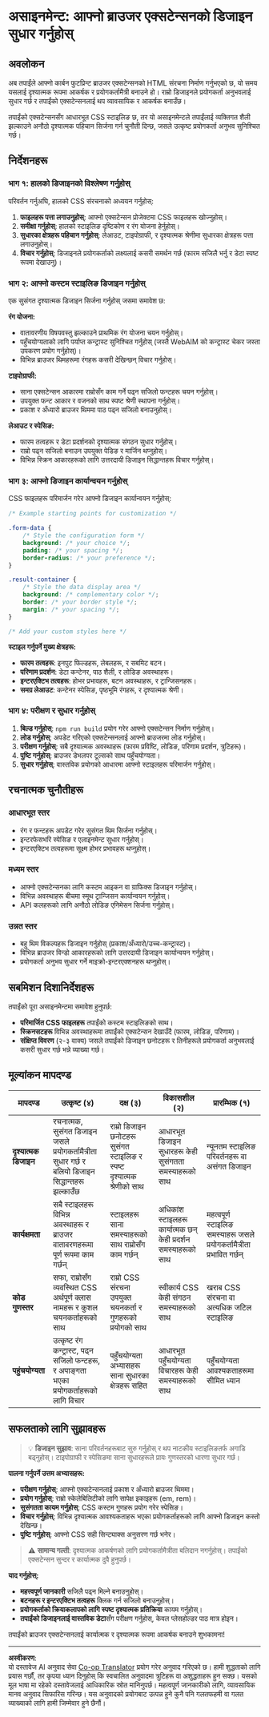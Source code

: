<!--
CO_OP_TRANSLATOR_METADATA:
{
  "original_hash": "b6897c02603d0045dd6d8256e8714baa",
  "translation_date": "2025-10-22T17:20:00+00:00",
  "source_file": "5-browser-extension/1-about-browsers/assignment.md",
  "language_code": "ne"
}
-->
# असाइनमेन्ट: आफ्नो ब्राउजर एक्सटेन्सनको डिजाइन सुधार गर्नुहोस्

## अवलोकन

अब तपाईंले आफ्नो कार्बन फुटप्रिन्ट ब्राउजर एक्सटेन्सनको HTML संरचना निर्माण गर्नुभएको छ, यो समय यसलाई दृश्यात्मक रूपमा आकर्षक र प्रयोगकर्तामैत्री बनाउने हो। राम्रो डिजाइनले प्रयोगकर्ता अनुभवलाई सुधार गर्छ र तपाईंको एक्सटेन्सनलाई थप व्यावसायिक र आकर्षक बनाउँछ।

तपाईंको एक्सटेन्सनसँग आधारभूत CSS स्टाइलिङ छ, तर यो असाइनमेन्टले तपाईंलाई व्यक्तिगत शैली झल्काउने अनौठो दृश्यात्मक पहिचान सिर्जना गर्न चुनौती दिन्छ, जसले उत्कृष्ट प्रयोगकर्ता अनुभव सुनिश्चित गर्छ।

## निर्देशनहरू

### भाग १: हालको डिजाइनको विश्लेषण गर्नुहोस्

परिवर्तन गर्नुअघि, हालको CSS संरचनाको अध्ययन गर्नुहोस्:

1. **फाइलहरू पत्ता लगाउनुहोस्**: आफ्नो एक्सटेन्सन प्रोजेक्टमा CSS फाइलहरू खोज्नुहोस्।
2. **समीक्षा गर्नुहोस्**: हालको स्टाइलिङ दृष्टिकोण र रंग योजना हेर्नुहोस्।
3. **सुधारका क्षेत्रहरू पहिचान गर्नुहोस्**: लेआउट, टाइपोग्राफी, र दृश्यात्मक श्रेणीमा सुधारका क्षेत्रहरू पत्ता लगाउनुहोस्।
4. **विचार गर्नुहोस्**: डिजाइनले प्रयोगकर्ताको लक्ष्यलाई कसरी समर्थन गर्छ (फारम सजिलै भर्नु र डेटा स्पष्ट रूपमा देखाउनु)।

### भाग २: आफ्नो कस्टम स्टाइलिङ डिजाइन गर्नुहोस्

एक सुसंगत दृश्यात्मक डिजाइन सिर्जना गर्नुहोस् जसमा समावेश छ:

**रंग योजना:**
- वातावरणीय विषयवस्तु झल्काउने प्राथमिक रंग योजना चयन गर्नुहोस्।
- पहुँचयोग्यताको लागि पर्याप्त कन्ट्रास्ट सुनिश्चित गर्नुहोस् (जस्तै WebAIM को कन्ट्रास्ट चेकर जस्ता उपकरण प्रयोग गर्नुहोस्)।
- विभिन्न ब्राउजर थिमहरूमा रंगहरू कसरी देखिन्छन् विचार गर्नुहोस्।

**टाइपोग्राफी:**
- साना एक्सटेन्सन आकारमा राम्रोसँग काम गर्ने पढ्न सजिलो फन्टहरू चयन गर्नुहोस्।
- उपयुक्त फन्ट आकार र वजनको साथ स्पष्ट श्रेणी स्थापना गर्नुहोस्।
- प्रकाश र अँध्यारो ब्राउजर थिममा पाठ पढ्न सजिलो बनाउनुहोस्।

**लेआउट र स्पेसिङ:**
- फारम तत्वहरू र डेटा प्रदर्शनको दृश्यात्मक संगठन सुधार गर्नुहोस्।
- राम्रो पढ्न सजिलो बनाउन उपयुक्त पेडिङ र मार्जिन थप्नुहोस्।
- विभिन्न स्क्रिन आकारहरूको लागि उत्तरदायी डिजाइन सिद्धान्तहरू विचार गर्नुहोस्।

### भाग ३: आफ्नो डिजाइन कार्यान्वयन गर्नुहोस्

CSS फाइलहरू परिमार्जन गरेर आफ्नो डिजाइन कार्यान्वयन गर्नुहोस्:

```css
/* Example starting points for customization */

.form-data {
    /* Style the configuration form */
    background: /* your choice */;
    padding: /* your spacing */;
    border-radius: /* your preference */;
}

.result-container {
    /* Style the data display area */
    background: /* complementary color */;
    border: /* your border style */;
    margin: /* your spacing */;
}

/* Add your custom styles here */
```

**स्टाइल गर्नुपर्ने मुख्य क्षेत्रहरू:**
- **फारम तत्वहरू**: इनपुट फिल्डहरू, लेबलहरू, र सबमिट बटन।
- **परिणाम प्रदर्शन**: डेटा कन्टेनर, पाठ शैली, र लोडिङ अवस्थाहरू।
- **इन्टरएक्टिभ तत्वहरू**: होभर प्रभावहरू, बटन अवस्थाहरू, र ट्रान्जिसनहरू।
- **समग्र लेआउट**: कन्टेनर स्पेसिङ, पृष्ठभूमि रंगहरू, र दृश्यात्मक श्रेणी।

### भाग ४: परीक्षण र सुधार गर्नुहोस्

1. **बिल्ड गर्नुहोस्**: `npm run build` प्रयोग गरेर आफ्नो एक्सटेन्सन निर्माण गर्नुहोस्।
2. **लोड गर्नुहोस्**: अपडेट गरिएको एक्सटेन्सनलाई आफ्नो ब्राउजरमा लोड गर्नुहोस्।
3. **परीक्षण गर्नुहोस्**: सबै दृश्यात्मक अवस्थाहरू (फारम प्रविष्टि, लोडिङ, परिणाम प्रदर्शन, त्रुटिहरू)।
4. **पुष्टि गर्नुहोस्**: ब्राउजर डेभलपर टूल्सको साथ पहुँचयोग्यता।
5. **सुधार गर्नुहोस्**: वास्तविक प्रयोगको आधारमा आफ्नो स्टाइलहरू परिमार्जन गर्नुहोस्।

## रचनात्मक चुनौतीहरू

### आधारभूत स्तर
- रंग र फन्टहरू अपडेट गरेर सुसंगत थिम सिर्जना गर्नुहोस्।
- इन्टरफेसभरि स्पेसिङ र एलाइनमेन्ट सुधार गर्नुहोस्।
- इन्टरएक्टिभ तत्वहरूमा सूक्ष्म होभर प्रभावहरू थप्नुहोस्।

### मध्यम स्तर
- आफ्नो एक्सटेन्सनका लागि कस्टम आइकन वा ग्राफिक्स डिजाइन गर्नुहोस्।
- विभिन्न अवस्थाहरू बीचमा स्मूथ ट्रान्जिसन कार्यान्वयन गर्नुहोस्।
- API कलहरूको लागि अनौठो लोडिङ एनिमेसन सिर्जना गर्नुहोस्।

### उन्नत स्तर
- बहु थिम विकल्पहरू डिजाइन गर्नुहोस् (प्रकाश/अँध्यारो/उच्च-कन्ट्रास्ट)।
- विभिन्न ब्राउजर विन्डो आकारहरूको लागि उत्तरदायी डिजाइन कार्यान्वयन गर्नुहोस्।
- प्रयोगकर्ता अनुभव सुधार गर्ने माइक्रो-इन्टरएक्शनहरू थप्नुहोस्।

## सबमिशन दिशानिर्देशहरू

तपाईंको पूरा असाइनमेन्टमा समावेश हुनुपर्छ:

- **परिमार्जित CSS फाइलहरू** तपाईंको कस्टम स्टाइलिङको साथ।
- **स्क्रिनसटहरू** विभिन्न अवस्थाहरूमा तपाईंको एक्सटेन्सन देखाउँदै (फारम, लोडिङ, परिणाम)।
- **संक्षिप्त विवरण** (२-३ वाक्य) जसले तपाईंको डिजाइन छनोटहरू र तिनीहरूले प्रयोगकर्ता अनुभवलाई कसरी सुधार गर्छ भन्ने व्याख्या गर्छ।

## मूल्यांकन मापदण्ड

| मापदण्ड | उत्कृष्ट (४) | दक्ष (३) | विकासशील (२) | प्रारम्भिक (१) |
|----------|---------------|----------------|----------------|----------------|
| **दृश्यात्मक डिजाइन** | रचनात्मक, सुसंगत डिजाइन जसले प्रयोगकर्तामैत्रीता सुधार गर्छ र बलियो डिजाइन सिद्धान्तहरू झल्काउँछ | राम्रो डिजाइन छनोटहरू सुसंगत स्टाइलिङ र स्पष्ट दृश्यात्मक श्रेणीको साथ | आधारभूत डिजाइन सुधारहरू केही सुसंगतता समस्याहरूको साथ | न्यूनतम स्टाइलिङ परिवर्तनहरू वा असंगत डिजाइन |
| **कार्यक्षमता** | सबै स्टाइलहरू विभिन्न अवस्थाहरू र ब्राउजर वातावरणहरूमा पूर्ण रूपमा काम गर्छन् | स्टाइलहरू साना समस्याहरूको साथ राम्रोसँग काम गर्छन् | अधिकांश स्टाइलहरू कार्यात्मक छन् केही प्रदर्शन समस्याहरूको साथ | महत्वपूर्ण स्टाइलिङ समस्याहरू जसले प्रयोगकर्तामैत्रीता प्रभावित गर्छन् |
| **कोड गुणस्तर** | सफा, राम्रोसँग व्यवस्थित CSS अर्थपूर्ण क्लास नामहरू र कुशल चयनकर्ताहरूको साथ | राम्रो CSS संरचना उपयुक्त चयनकर्ता र गुणहरूको प्रयोगको साथ | स्वीकार्य CSS केही संगठन समस्याहरूको साथ | खराब CSS संरचना वा अत्यधिक जटिल स्टाइलिङ |
| **पहुंचयोग्यता** | उत्कृष्ट रंग कन्ट्रास्ट, पढ्न सजिलो फन्टहरू, र अपाङ्गता भएका प्रयोगकर्ताहरूको लागि विचार | पहुँचयोग्यता अभ्यासहरू साना सुधारका क्षेत्रहरू सहित | आधारभूत पहुँचयोग्यता विचारहरू केही समस्याहरूको साथ | पहुँचयोग्यता आवश्यकताहरूमा सीमित ध्यान |

## सफलताको लागि सुझावहरू

> 💡 **डिजाइन सुझाव**: साना परिवर्तनहरूबाट सुरु गर्नुहोस् र थप नाटकीय स्टाइलिङतर्फ अगाडि बढ्नुहोस्। टाइपोग्राफी र स्पेसिङमा साना सुधारहरूले प्रायः गुणस्तरको धारणा सुधार गर्छ।

**पालना गर्नुपर्ने उत्तम अभ्यासहरू:**
- **परीक्षण गर्नुहोस्**: आफ्नो एक्सटेन्सनलाई प्रकाश र अँध्यारो ब्राउजर थिममा।
- **प्रयोग गर्नुहोस्**: राम्रो स्केलेबिलिटीको लागि सापेक्ष इकाइहरू (em, rem)।
- **सुसंगतता कायम गर्नुहोस्**: CSS कस्टम गुणहरू प्रयोग गरेर स्पेसिङ।
- **विचार गर्नुहोस्**: विभिन्न दृश्यात्मक आवश्यकताहरू भएका प्रयोगकर्ताहरूको लागि आफ्नो डिजाइन कस्तो देखिन्छ।
- **पुष्टि गर्नुहोस्**: आफ्नो CSS सही सिन्ट्याक्स अनुसरण गर्छ भनेर।

> ⚠️ **सामान्य गल्ती**: दृश्यात्मक आकर्षणको लागि प्रयोगकर्तामैत्रीता बलिदान नगर्नुहोस्। तपाईंको एक्सटेन्सन सुन्दर र कार्यात्मक दुवै हुनुपर्छ।

**याद गर्नुहोस्:**
- **महत्त्वपूर्ण जानकारी** सजिलै पढ्न मिल्ने बनाउनुहोस्।
- **बटनहरू र इन्टरएक्टिभ तत्वहरू** क्लिक गर्न सजिलो बनाउनुहोस्।
- **प्रयोगकर्ताको क्रियाकलापको लागि स्पष्ट दृश्यात्मक प्रतिक्रिया** कायम गर्नुहोस्।
- **तपाईंको डिजाइनलाई वास्तविक डेटा**सँग परीक्षण गर्नुहोस्, केवल प्लेसहोल्डर पाठ मात्र होइन।

तपाईंको ब्राउजर एक्सटेन्सनलाई कार्यात्मक र दृश्यात्मक रूपमा आकर्षक बनाउने शुभकामना!

---

**अस्वीकरण**:  
यो दस्तावेज AI अनुवाद सेवा [Co-op Translator](https://github.com/Azure/co-op-translator) प्रयोग गरेर अनुवाद गरिएको छ। हामी शुद्धताको लागि प्रयास गर्छौं, तर कृपया ध्यान दिनुहोस् कि स्वचालित अनुवादमा त्रुटिहरू वा अशुद्धताहरू हुन सक्छ। यसको मूल भाषा मा रहेको दस्तावेजलाई आधिकारिक स्रोत मानिनुपर्छ। महत्वपूर्ण जानकारीको लागि, व्यावसायिक मानव अनुवाद सिफारिस गरिन्छ। यस अनुवादको प्रयोगबाट उत्पन्न हुने कुनै पनि गलतफहमी वा गलत व्याख्याको लागि हामी जिम्मेवार हुने छैनौं।